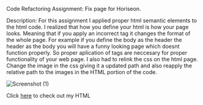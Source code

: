 Code Refactoring Assignment:
Fix page for Horiseon. 

Description: For this assignment I applied proper html semantic elements to the html code. I realized that how you define your html is how your page looks. Meaning that if you apply an incorrect tag it changes the format of the whole page. For example if you define the body as the header the header as the body you will have a funny looking page which doesnt function properly. So proper aplication of tags are neccesary for proper functionality of your web page. I also had to relink the css on the html page. Change the image in the css giving it a updated path and also reapply the relative path to the images in the HTML portion of the code. 

![Screenshot (1)](https://user-images.githubusercontent.com/102045473/175319690-956fd65c-7f45-4fdd-9b5d-265cefc1ab5b.png)

Click [here](https://github.com/cykj40/challenge-1/blob/main/index.html) to check out my HTML


